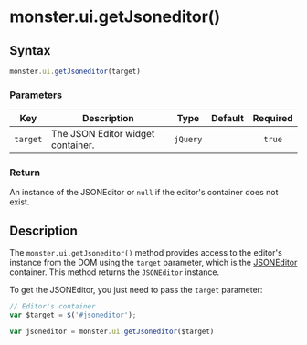 # monster.ui.getJsoneditor()

## Syntax
```javascript
monster.ui.getJsoneditor(target)
```

### Parameters

Key | Description | Type | Default | Required
:-: | --- | :-: | :-: | :-:
`target` | The JSON Editor widget container. | `jQuery` | |`true`

### Return
An instance of the JSONEditor or `null` if the editor's container does not exist.

## Description
The `monster.ui.getJsoneditor()` method provides access to the editor's instance from the DOM using the `target` parameter, which is the [JSONEditor](./jsoneditor().md) container. This method returns the `JSONEditor` instance.

To get the JSONEditor, you just need to pass the `target` parameter:
```javascript
// Editor's container
var $target = $('#jsoneditor');

var jsoneditor = monster.ui.getJsoneditor($target)
```
